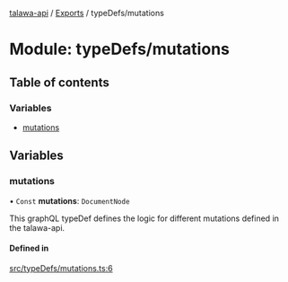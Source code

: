 [talawa-api](../README.md) / [Exports](../modules.md) / typeDefs/mutations

# Module: typeDefs/mutations

## Table of contents

### Variables

- [mutations](typeDefs_mutations.md#mutations)

## Variables

### mutations

• `Const` **mutations**: `DocumentNode`

This graphQL typeDef defines the logic for different mutations defined in the talawa-api.

#### Defined in

[src/typeDefs/mutations.ts:6](https://github.com/PalisadoesFoundation/talawa-api/blob/a2b0847/src/typeDefs/mutations.ts#L6)
